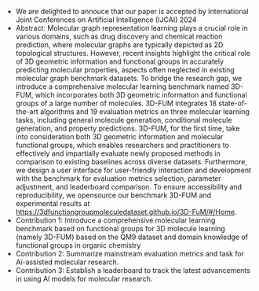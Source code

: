 + We are delighted to annouce that our paper is accepted by International Joint Conferences on Artificial Intelligence (IJCAI) 2024
+ Abstract: Molecular graph representation learning plays a crucial role in various domains, such as drug discovery and chemical reaction prediction, where molecular graphs are typically depicted as 2D topological structures. However, recent insights highlight the critical role of 3D geometric information and functional groups in accurately predicting molecular properties, aspects often neglected in existing molecular graph benchmark datasets. To bridge the research gap, we introduce a comprehensive molecular learning benchmark named 3D-FUM, which incorporates both 3D geometric information and functional groups of a large number of molecules. 3D-FUM integrates 18 state-of-the-art algorithms and 19 evaluation metrics on three molecular learning tasks, including general molecule generation, conditional molecule generation, and property predictions. 3D-FUM, for the first time, take into consideration both 3D geometric information and molecular functional groups, which enables researchers and practitioners to effectively and impartially evaluate newly proposed methods in comparison to existing baselines across diverse datasets. Furthermore, we design a user interface for user-friendly interaction and development with the benchmark for evaluation metrics selection, parameter adjustment, and leaderboard comparison. To ensure accessibility and reproducibility, we opensource our benchmark 3D-FUM and experimental results at https://3dfunctiongroupmoleculedataset.github.io/3D-FuM/#/Home.
+ Contribution 1: Introduce a comprehensive molecular learning benchmark based on functional groups for 3D molecule learning (namely 3D-FUM) based on the QM9 dataset and domain knowledge of functional groups in organic chemistry
+ Contribution 2: Summarize mainstream evaluation metrics and task for Ai-assisted molecular research.
+ Contribution 3: Establish a leaderboard to track the latest advancements in using AI models for molecular research.
